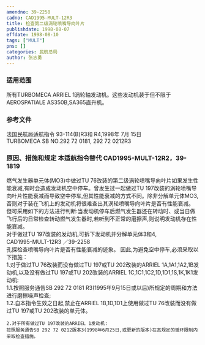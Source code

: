 ```yaml
---
amendno: 39-2258  
cadno: CAD1995-MULT-12R3  
title: 检查第二级涡轮喷嘴导向叶片  
publishdate: 1998-08-07  
effdate: 1998-08-10  
tags: ["MULT"]  
pns: []  
categories: 民航总局  
author: 张志勇  
---
```

  
### 适用范围  
所有TURBOMECA ARRIEL 1涡轮轴发动机。这些发动机装于但不限于AEROSPATIALE AS350B,SA365直升机。  
  
<!--more-->  
### 参考文件  
法国民航局适航指令 93-114(B)R3和 R4,1998年 7月 15日  
TURBOMECA SB NO.292 72 0181, 292 72 0212R3  
  
### 原因、措施和规定 本适航指令替代 CAD1995-MULT-12R2，39-1819  
燃气发生器单元体(MO3)中做过TU 76改装的第二级涡轮喷嘴导向叶片如果发生性能衰减,有时会造成发动机空中停车。曾发生过一起做过TU 197改装的涡轮喷嘴导向叶片性能衰减而导致空中停车,但其性能衰减的方式不同。除非分解单元体MO3,否则对于装在飞机上的发动机将很难查出其涡轮喷嘴导向叶片是否有性能衰减。  
    但可采用如下的方法进行判断:当发动机停车后燃气发生器还在转动时、或当日做飞行后的日常检查转动燃气发生器时,若听到不正常的磨擦声,则说明发动机存在性能衰减。  
    对于做过TU 197改装的发动机,可拆下发动机并分解单元体3和4,  
       CAD1995-MULT-12R3   ／39-2258  
孔探检查喷嘴导向叶片是否有性能衰减的迹象。     因此,为避免空中停车,必须采取以下措施：  
    1.对于做过TU 76改装而没有做过TU 197或TU 202改装的ARRIEL 1A,1A1,1A2,1B发动机,以及没有做过TU 197或TU 202改装的ARRIEL 1C,1C1,1C2,1D,1D1,1S,1K,1K1发动机:  
1.1.按照服务通告SB 292 72 0181 R3(1995年9月15日或以后)所规定的周期和方法进行磨擦噪声检查;  
      1.2.自本指令生效之日起,禁止在ARRIEL 1B,1D,1D1上使用做过TU 76改装而没有做过TU 197或TU 202改装的单元体。  
  
    2.对于所有做过TU 197改装的ARRIEL 1发动机:  
    按照服务通告SB 292 72 0212版本3(1998年6月25日,或更新的版本)在其规定的循环限制内采取检查措施。  
